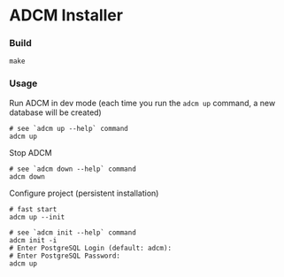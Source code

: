 # ADCM Installer

### Build
```shell
make
```

### Usage
Run ADCM in dev mode (each time you run the `adcm up` command, a new database will be created)
```shell
# see `adcm up --help` command
adcm up
```

Stop ADCM
```shell
# see `adcm down --help` command
adcm down
```

Configure project (persistent installation)
```shell
# fast start
adcm up --init
```

```shell
# see `adcm init --help` command
adcm init -i
# Enter PostgreSQL Login (default: adcm):
# Enter PostgreSQL Password:
adcm up
```
